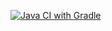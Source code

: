 [![Java CI with Gradle](https://github.com/KorzunE/AutoJava3/actions/workflows/gradle.yml/badge.svg)](https://github.com/KorzunE/AutoJava3/actions/workflows/gradle.yml)